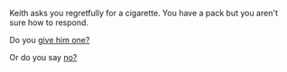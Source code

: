 Keith asks you regretfully for a cigarette. You have a pack but you aren't sure how to respond.

Do you [give him one?](../yes/yes.md)

Or do you say [no?](../no/no.md)
